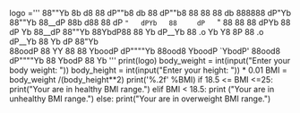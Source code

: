 logo ='''
88""Yb 8b    d8 88      dP""b8    db    88      dP""b8 88   88 88        db    888888  dP"Yb  88""Yb 
88__dP 88b  d88 88     dP   `"   dPYb   88     dP   `" 88   88 88       dPYb     88   dP   Yb 88__dP 
88""Yb 88YbdP88 88     Yb       dP__Yb  88  .o Yb      Y8   8P 88  .o  dP__Yb    88   Yb   dP 88"Yb  
88oodP 88 YY 88 88      YboodP dP""""Yb 88ood8  YboodP `YbodP' 88ood8 dP""""Yb   88    YbodP  88  Yb 
'''
print(logo)
body_weight = int(input("Enter your body weight: "))
body_height = int(input("Enter your height: ")) * 0.01
BMI = body_weight /(body_height**2)
print('%.2f' %BMI)
if 18.5 <= BMI <=25:
    print("Your are in healthy BMI range.")
elif BMI < 18.5:
    print ("Your are in unhealthy BMI range.")
else:
    print("Your are in overweight BMI range.")    
